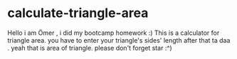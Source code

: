 # calculate-triangle-area
Hello i am Ömer , i did my bootcamp homework :) 
This is a calculator for triangle area. you have to enter your triangle's sides' length after that ta daa . yeah that is area of triangle. 
please don't forget star :^)
